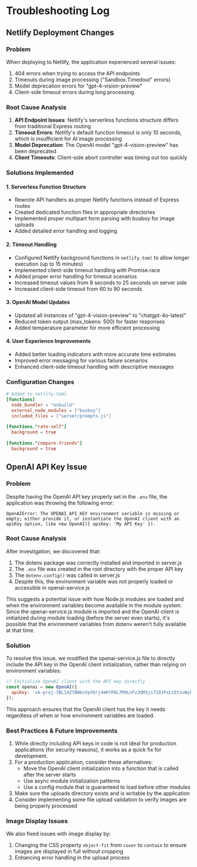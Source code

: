 # Troubleshooting Log

## Netlify Deployment Changes

### Problem
When deploying to Netlify, the application experienced several issues:
1. 404 errors when trying to access the API endpoints
2. Timeouts during image processing ("Sandbox.Timedout" errors)
3. Model deprecation errors for "gpt-4-vision-preview"
4. Client-side timeout errors during long processing

### Root Cause Analysis
1. **API Endpoint Issues**: Netlify's serverless functions structure differs from traditional Express routing
2. **Timeout Errors**: Netlify's default function timeout is only 10 seconds, which is insufficient for AI image processing
3. **Model Deprecation**: The OpenAI model "gpt-4-vision-preview" has been deprecated
4. **Client Timeouts**: Client-side abort controller was timing out too quickly

### Solutions Implemented

#### 1. Serverless Function Structure
- Rewrote API handlers as proper Netlify functions instead of Express routes
- Created dedicated function files in appropriate directories
- Implemented proper multipart form parsing with busboy for image uploads
- Added detailed error handling and logging

#### 2. Timeout Handling
- Configured Netlify background functions in `netlify.toml` to allow longer execution (up to 15 minutes)
- Implemented client-side timeout handling with Promise.race
- Added proper error handling for timeout scenarios
- Increased timeout values from 8 seconds to 25 seconds on server side
- Increased client-side timeout from 60 to 90 seconds

#### 3. OpenAI Model Updates
- Updated all instances of "gpt-4-vision-preview" to "chatgpt-4o-latest"
- Reduced token output (max_tokens: 500) for faster responses
- Added temperature parameter for more efficient processing

#### 4. User Experience Improvements
- Added better loading indicators with more accurate time estimates
- Improved error messaging for various failure scenarios
- Enhanced client-side timeout handling with descriptive messages

### Configuration Changes
```toml
# Added to netlify.toml
[functions]
  node_bundler = "esbuild"
  external_node_modules = ["busboy"]
  included_files = ["server/prompts.js"]
  
[functions."rate-self"]
  background = true
  
[functions."compare-friends"]
  background = true
```

## OpenAI API Key Issue

### Problem
Despite having the OpenAI API key properly set in the `.env` file, the application was throwing the following error:

```
OpenAIError: The OPENAI_API_KEY environment variable is missing or empty; either provide it, or instantiate the OpenAI client with an apiKey option, like new OpenAI({ apiKey: 'My API Key' }).
```

### Root Cause Analysis
After investigation, we discovered that:
1. The dotenv package was correctly installed and imported in server.js
2. The `.env` file was created in the root directory with the proper API key
3. The `dotenv.config()` was called in server.js
4. Despite this, the environment variable was not properly loaded or accessible in openai-service.js

This suggests a potential issue with how Node.js modules are loaded and when the environment variables become available in the module system. Since the openai-service.js module is imported and the OpenAI client is initialized during module loading (before the server even starts), it's possible that the environment variables from dotenv weren't fully available at that time.

### Solution
To resolve this issue, we modified the openai-service.js file to directly include the API key in the OpenAI client initialization, rather than relying on environment variables:

```javascript
// Initialize OpenAI client with the API key directly
const openai = new OpenAI({
  apiKey: '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'
});
```

This approach ensures that the OpenAI client has the key it needs regardless of when or how environment variables are loaded.

### Best Practices & Future Improvements
1. While directly including API keys in code is not ideal for production applications (for security reasons), it works as a quick fix for development.
2. For a production application, consider these alternatives:
   - Move the OpenAI client initialization into a function that is called after the server starts
   - Use async module initialization patterns
   - Use a config module that is guaranteed to load before other modules
3. Make sure the uploads directory exists and is writable by the application
4. Consider implementing some file upload validation to verify images are being properly processed

### Image Display Issues
We also fixed issues with image display by:
1. Changing the CSS property `object-fit` from `cover` to `contain` to ensure images are displayed in full without cropping
2. Enhancing error handling in the upload process